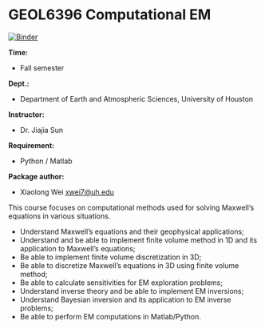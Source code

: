 # GEOL6396 Computational EM

[![Binder](https://mybinder.org/badge_logo.svg)](https://mybinder.org/v2/gh/xiaolongw1223/GEOL6396-Computational-EM.git/HEAD)

**Time:**
 - Fall semester

**Dept.:**
 - Department of Earth and Atmospheric Sciences, University of Houston

**Instructor:**
 - Dr. Jiajia Sun

**Requirement:**
 - Python / Matlab

**Package author:**
  - Xiaolong Wei xwei7@uh.edu

This course focuses on computational methods used for solving Maxwell’s equations in various situations.

  * Understand Maxwell’s equations and their geophysical applications;
  * Understand and be able to implement finite volume method in 1D and its application to Maxwell’s equations;
  * Be able to implement finite volume discretization in 3D;
  * Be able to discretize Maxwell’s equations in 3D using finite volume method;
  * Be able to calculate sensitivities for EM exploration problems;
  * Understand inverse theory and be able to implement EM inversions;
  * Understand Bayesian inversion and its application to EM inverse problems;
  * Be able to perform EM computations in Matlab/Python.

